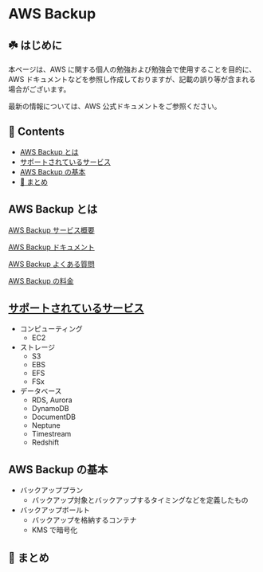 # AWS Backup<!-- omit in toc -->

## ☘️ はじめに<!-- omit in toc -->

本ページは、AWS に関する個人の勉強および勉強会で使用することを目的に、AWS ドキュメントなどを参照し作成しておりますが、記載の誤り等が含まれる場合がございます。

最新の情報については、AWS 公式ドキュメントをご参照ください。

## 👀 Contents<!-- omit in toc -->

<!-- Duration: 00:01:00 -->

- [AWS Backup とは](#aws-backup-とは)
- [サポートされているサービス](#サポートされているサービス)
- [AWS Backup の基本](#aws-backup-の基本)
- [📖 まとめ](#-まとめ)

## AWS Backup とは

[AWS Backup サービス概要](https://aws.amazon.com/jp/backup/)

[AWS Backup ドキュメント](https://docs.aws.amazon.com/ja_jp/aws-backup/?id=docs_gateway)

[AWS Backup よくある質問](https://aws.amazon.com/jp/backup/faqs/)

[AWS Backup の料金](https://aws.amazon.com/jp/backup/pricing/)

## [サポートされているサービス](https://docs.aws.amazon.com/ja_jp/aws-backup/latest/devguide/working-with-supported-services.html)

- コンピューティング
  - EC2
- ストレージ
  - S3
  - EBS
  - EFS
  - FSx
- データベース
  - RDS, Aurora
  - DynamoDB
  - DocumentDB
  - Neptune
  - Timestream
  - Redshift

## AWS Backup の基本

<!-- Duration: 0:01:30 -->

- バックアッププラン
  - バックアップ対象とバックアップするタイミングなどを定義したもの
- バックアップボールト
  - バックアップを格納するコンテナ
  - KMS で暗号化

## 📖 まとめ
